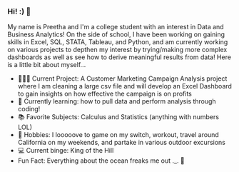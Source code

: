 ### Hi! :) 👋
My name is Preetha and I'm a college student with an interest in Data and Business Analytics! On the side of school, I have been working on gaining skills in Excel, SQL, STATA, Tableau, and Python, and am currently working on various projects to depthen my interest by trying/making more complex dashboards as well as see how to derive meaningful results from data! Here is a little bit about myself...

- 👩🏻‍💻 Current Project: A Customer Marketing Campaign Analysis project where I am cleaning a large csv file and will develop an Excel Dashboard to gain insights on how effective the campaign is on profits
- 🌱 Currently learning: how to pull data and perform analysis through coding!
- 📚 Favorite Subjects: Calculus and Statistics (anything with numbers LOL) 
- 💭 Hobbies: I looooove to game on my switch, workout, travel around California on my weekends, and partake in various outdoor excursions 
- 💻 Current binge: King of the Hill
- Fun Fact: Everything about the ocean freaks me out ._. 🌊



